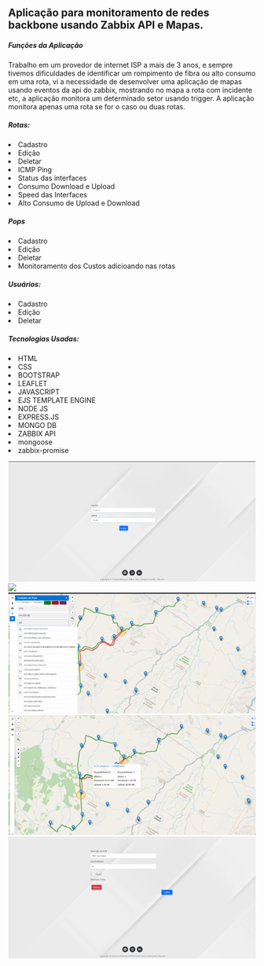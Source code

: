 <h2>Aplicação para monitoramento de redes backbone usando Zabbix API e Mapas.</h2>

<h5>Funções da Aplicação</h5>
<p>Trabalho em um provedor de internet ISP a mais de 3 anos, e sempre tivemos dificuldades de identificar um rompimento de fibra ou alto consumo em uma rota, vi a necessidade de desenvolver uma aplicação de mapas usando eventos da api do zabbix, mostrando no mapa a rota com incidente etc, a aplicação monitora um determinado setor usando trigger. A aplicação monitora apenas uma rota se for o caso ou duas rotas.</p>
  <h5>Rotas:</h5>
     <li>Cadastro</li>
    <li> Edição</li>
     <li>Deletar</li>
     <li>ICMP Ping</li>
     <li>Status das interfaces</li>
     <li>Consumo Download e Upload</li>
     <li>Speed das Interfaces</li></li>
     <li>Alto Consumo de Upload e Download</li>
    
    

  <h5>Pops</h5>
    <li> Cadastro</li>
    <li> Edição</li>
    <li> Deletar</li>
    <li> Monitoramento dos Custos adicioando nas rotas</li>

  <h5>Usuários:</h5>
    <li> Cadastro</li>
    <li> Edição</li>
    <li> Deletar</li>


<h5>Tecnologias Usadas:</h5>

<li> HTML</li>
<li> CSS</li>
<li> BOOTSTRAP</li>
<li> LEAFLET</li>
<li> JAVASCRIPT</li>
<li> EJS TEMPLATE ENGINE </li>
<li> NODE JS</li>
<li> EXPRESS.JS</li>
<li> MONGO DB</li>
<li> ZABBIX API
<li> mongoose</li>
<li> zabbix-promise</li>

<img src="https://github.com/uelton22/mapbix-monitoramento-fibra-mapa-zabbixapi-leaflet-mongodb/raw/main/mapbix1.png"></img>
<img src="https://github.com/uelton22/mapbix-monitoramento-fibra-mapa-zabbixapi-leaflet-mongodb/raw/main/mapbix2.png"></img>
<img src="https://github.com/uelton22/mapbix-monitoramento-fibra-mapa-zabbixapi-leaflet-mongodb/raw/main/mapbix3.png"></img>
<img src="https://github.com/uelton22/mapbix-monitoramento-fibra-mapa-zabbixapi-leaflet-mongodb/raw/main/mapbix4.png"></img>
<img src="https://github.com/uelton22/mapbix-monitoramento-fibra-mapa-zabbixapi-leaflet-mongodb/raw/main/mapbix5.png"></img>
